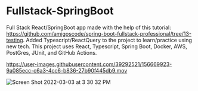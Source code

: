 # Fullstack-SpringBoot
Full Stack React/SpringBoot app made with the help of this tutorial: https://github.com/amigoscode/spring-boot-fullstack-professional/tree/13-testing. Added Typescript/ReactQuery to the project to learn/practice using new tech. This project uses React, Typescript, Spring Boot, Docker,  AWS, PostGres, JUnit, and GitHub Actions. 



https://user-images.githubusercontent.com/39292521/156669923-9a085ecc-c6a3-4cc6-b836-27b90f445db9.mov

![Screen Shot 2022-03-03 at 3 30 32 PM](https://user-images.githubusercontent.com/39292521/156670636-24fb480e-2f89-46a5-8701-eb5fff63a963.jpg)
